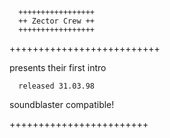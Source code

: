
      +++++++++++++++++
      ++ Zector Crew ++
      +++++++++++++++++

  ++++++++++++++++++++++++++

  presents their first intro
  
      released 31.03.98
      
   soundblaster compatible!
   
   ++++++++++++++++++++++++
